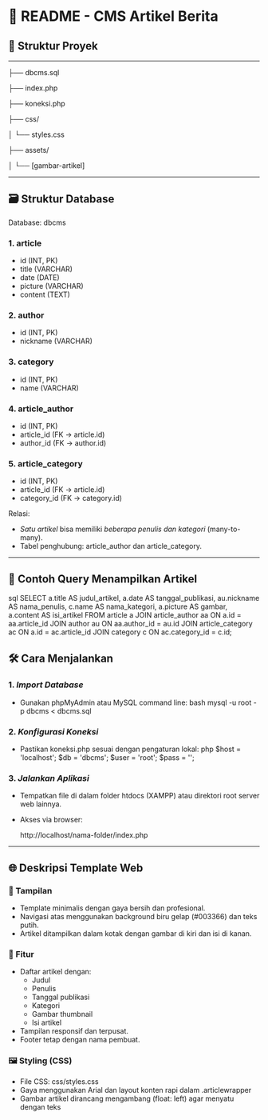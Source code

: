 # 📄 README - CMS Artikel Berita

## 📁 Struktur Proyek


---

├── dbcms.sql

├── index.php

├── koneksi.php

├── css/

│   └── styles.css

├── assets/

│   └── [gambar-artikel]


---

## 🗃 Struktur Database

Database: dbcms

### 1. article
- id (INT, PK)
- title (VARCHAR)
- date (DATE)
- picture (VARCHAR)
- content (TEXT)

### 2. author
- id (INT, PK)
- nickname (VARCHAR)

### 3. category
- id (INT, PK)
- name (VARCHAR)

### 4. article_author
- id (INT, PK)
- article_id (FK → article.id)
- author_id (FK → author.id)

### 5. article_category
- id (INT, PK)
- article_id (FK → article.id)
- category_id (FK → category.id)

Relasi:
- *Satu artikel* bisa memiliki *beberapa penulis dan kategori* (many-to-many).
- Tabel penghubung: article_author dan article_category.

---

## 📌 Contoh Query Menampilkan Artikel

sql
SELECT 
    a.title AS judul_artikel,
    a.date AS tanggal_publikasi,
    au.nickname AS nama_penulis,
    c.name AS nama_kategori,
    a.picture AS gambar,
    a.content AS isi_artikel
FROM 
    article a
JOIN 
    article_author aa ON a.id = aa.article_id
JOIN 
    author au ON aa.author_id = au.id
JOIN 
    article_category ac ON a.id = ac.article_id
JOIN 
    category c ON ac.category_id = c.id;



## 🛠 Cara Menjalankan

### 1. *Import Database*
- Gunakan phpMyAdmin atau MySQL command line:
  bash
  mysql -u root -p dbcms < dbcms.sql
  

### 2. *Konfigurasi Koneksi*
- Pastikan koneksi.php sesuai dengan pengaturan lokal:
  php
  $host = 'localhost';
  $db = 'dbcms';
  $user = 'root';
  $pass = '';
  

### 3. *Jalankan Aplikasi*
- Tempatkan file di dalam folder htdocs (XAMPP) atau direktori root server web lainnya.
- Akses via browser:
  
  http://localhost/nama-folder/index.php
  

---

## 🌐 Deskripsi Template Web

### 🎨 Tampilan
- Template minimalis dengan gaya bersih dan profesional.
- Navigasi atas menggunakan background biru gelap (#003366) dan teks putih.
- Artikel ditampilkan dalam kotak dengan gambar di kiri dan isi di kanan.

### 🧩 Fitur
- Daftar artikel dengan:
  - Judul
  - Penulis
  - Tanggal publikasi
  - Kategori
  - Gambar thumbnail
  - Isi artikel
- Tampilan responsif dan terpusat.
- Footer tetap dengan nama pembuat.

### 🖼 Styling (CSS)
- File CSS: css/styles.css
- Gaya menggunakan Arial dan layout konten rapi dalam .articlewrapper
- Gambar artikel dirancang mengambang (float: left) agar menyatu dengan teks

